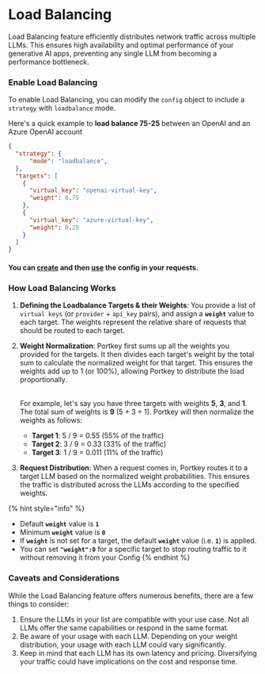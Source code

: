 # Load Balancing

Load Balancing feature efficiently distributes network traffic across multiple LLMs. This ensures high availability and optimal performance of your generative AI apps, preventing any single LLM from becoming a performance bottleneck.&#x20;

### Enable Load Balancing

To enable Load Balancing, you can modify the `config` object to include a `strategy` with `loadbalance` mode.

Here's a quick example to **load balance 75-25** between an OpenAI and an Azure OpenAI account

```json
{
  "strategy": {
      "mode": "loadbalance",
  },
  "targets": [
    {
      "virtual_key": "openai-virtual-key",
      "weight": 0.75
    },
    {
      "virtual_key": "azure-virtual-key",
      "weight": 0.25
    }
  ]
}
```

#### You can [create](configs.md#creating-configs) and then [use](configs.md#using-configs) the config in your requests.

### How Load Balancing Works

1. **Defining the Loadbalance Targets & their Weights**: You provide a list of `virtual keys` (or `provider` + `api_key` pairs), and assign a **`weight`** value to each target. The weights represent the relative share of requests that should be routed to each target.
2.  **Weight Normalization**: Portkey first sums up all the weights you provided for the targets. It then divides each target's weight by the total sum to calculate the normalized weight for that target. This ensures the weights add up to 1 (or 100%), allowing Portkey to distribute the load proportionally.

    \
    For example, let's say you have three targets with weights **5**, **3**, and **1**. The total sum of weights is **9** (5 + 3 + 1). Portkey will then normalize the weights as follows:

    * **Target 1**: 5 / 9 = 0.55 (55% of the traffic)
    * **Target 2**: 3 / 9 = 0.33 (33% of the traffic)
    * **Target 3**: 1 / 9 = 0.011 (11% of the traffic)
3. **Request Distribution**: When a request comes in, Portkey routes it to a target LLM based on the normalized weight probabilities. This ensures the traffic is distributed across the LLMs according to the specified weights.

{% hint style="info" %}
* Default **`weight`** value is **`1`**
* Minimum **`weight`** value is **`0`**
* If **`weight`** is not set for a target, the default **`weight`** value (i.e. **`1`**) is applied.
* You can set **`"weight":0`** for a specific target to stop routing traffic to it without removing it from your Config
{% endhint %}

### Caveats and Considerations

While the Load Balancing feature offers numerous benefits, there are a few things to consider:

1. Ensure the LLMs in your list are compatible with your use case. Not all LLMs offer the same capabilities or respond in the same format.
2. Be aware of your usage with each LLM. Depending on your weight distribution, your usage with each LLM could vary significantly.
3. Keep in mind that each LLM has its own latency and pricing. Diversifying your traffic could have implications on the cost and response time.
